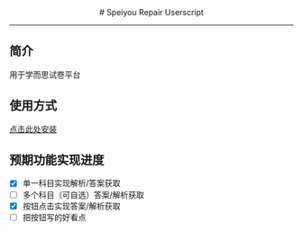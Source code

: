 <div align="center">
# Speiyou Repair Userscript
</div>

---

## 简介
用于学而思试卷平台

## 使用方式
[点击此处安装](https://ghproxy.net/https://raw.githubusercontent.com/liubanlaobanzhang/speiyou-Repair/main/main.js)

## 预期功能实现进度

- [X] 单一科目实现解析/答案获取
- [ ] 多个科目（可自选）答案/解析获取
- [X] 按钮点击实现答案/解析获取
- [ ] 把按钮写的好看点
